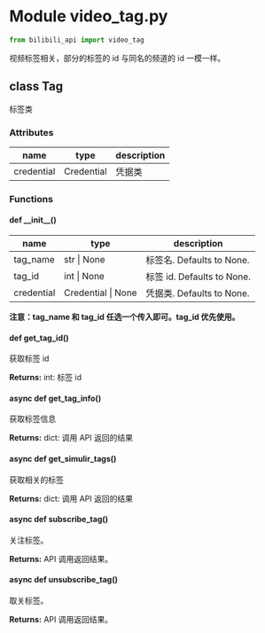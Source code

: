 # Module video_tag.py

``` python
from bilibili_api import video_tag
```

视频标签相关，部分的标签的 id 与同名的频道的 id 一模一样。

## class Tag

标签类

### Attributes

| name | type | description |
| ---- | ---- | ----------- |
| credential | Credential | 凭据类 |

### Functions

#### def \_\_init\_\_()

| name | type | description |
| ---- | ---- | ----------- |
| tag_name | str \| None | 标签名. Defaults to None. |
| tag_id | int \| None | 标签 id. Defaults to None. |
| credential | Credential \| None | 凭据类. Defaults to None. |

**注意：tag_name 和 tag_id 任选一个传入即可。tag_id 优先使用。**

#### def get_tag_id()

获取标签 id

**Returns:** int: 标签 id

#### async def get_tag_info()

获取标签信息

**Returns:** dict: 调用 API 返回的结果

#### async def get_simulir_tags()

获取相关的标签

**Returns:** dict: 调用 API 返回的结果

<!-- #### async def get_cards()

获取标签下的视频/动态

**Returns:** dict: 调用 API 返回的结果 -->


#### async def subscribe_tag()

关注标签。

**Returns:** API 调用返回结果。

#### async def unsubscribe_tag()

取关标签。

**Returns:** API 调用返回结果。
